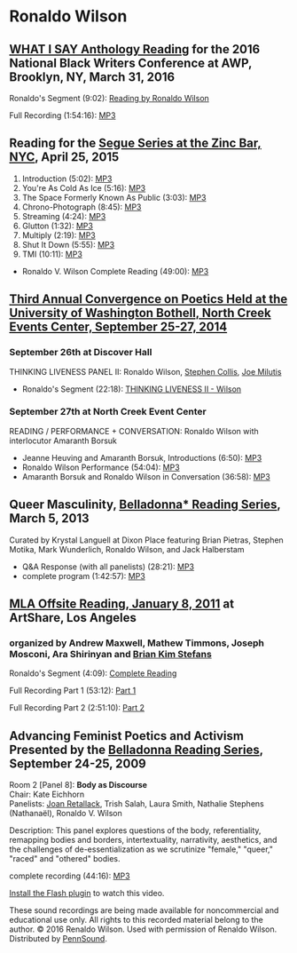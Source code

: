 Ronaldo Wilson
==============

[WHAT I SAY Anthology Reading](Heatstrings.php#WHAT-I-SAY-MAR-16) for the 2016 National Black Writers Conference at AWP, Brooklyn, NY, March 31, 2016
-----------------------------------------------------------------------------------------------------------------------------------------------------

Ronaldo's Segment (9:02): [Reading by Ronaldo Wilson](https://media.sas.upenn.edu/pennsound/groups/Heatstrings/3-31-16/Wilson-Ronaldo_WHAT-I-SAY_Heatstrings_3-31-16.mp3)

Full Recording (1:54:16): [MP3](https://media.sas.upenn.edu/pennsound/groups/Heatstrings/3-31-16/Complete_WHAT-I-SAY_Heatstrings_3-31-16.mp3)

Reading for the [Segue Series at the Zinc Bar, NYC](http://writing.upenn.edu/pennsound/x/Segue-ZINC.php), April 25, 2015
------------------------------------------------------------------------------------------------------------------------

1.  Introduction (5:02): [MP3](https://media.sas.upenn.edu/pennsound/groups/Segue-Zinc-Bar/Zinc-Winter-2014_Spring-2015/4-25-15/Ronaldo-Wilson_01_Introduction_Zinc-Winter-2014_Spring-2015.mp3)
2.  You're As Cold As Ice (5:16): [MP3](https://media.sas.upenn.edu/pennsound/groups/Segue-Zinc-Bar/Zinc-Winter-2014_Spring-2015/4-25-15/Ronaldo-Wilson_02_Youre-As-Cold-As-Ice_Zinc-Winter-2014_Spring-2015.mp3)
3.  The Space Formerly Known As Public (3:03): [MP3](https://media.sas.upenn.edu/pennsound/groups/Segue-Zinc-Bar/Zinc-Winter-2014_Spring-2015/4-25-15/Ronaldo-Wilson_03_The-Space-Formerly-Known-As-Public_Zinc-Winter-2014_Spring-2015.mp3)
4.  Chrono-Photograph (8:45): [MP3](https://media.sas.upenn.edu/pennsound/groups/Segue-Zinc-Bar/Zinc-Winter-2014_Spring-2015/4-25-15/Ronaldo-Wilson_04_Chrono-Photograph_Zinc-Winter-2014_Spring-2015.mp3)
5.  Streaming (4:24): [MP3](https://media.sas.upenn.edu/pennsound/groups/Segue-Zinc-Bar/Zinc-Winter-2014_Spring-2015/4-25-15/Ronaldo-Wilson_05_Streaming_Zinc-Winter-2014_Spring-2015.mp3)
6.  Glutton (1:32): [MP3](https://media.sas.upenn.edu/pennsound/groups/Segue-Zinc-Bar/Zinc-Winter-2014_Spring-2015/4-25-15/Ronaldo-Wilson_06_Glutton_Zinc-Winter-2014_Spring-2015.mp3)
7.  Multiply (2:19): [MP3](https://media.sas.upenn.edu/pennsound/groups/Segue-Zinc-Bar/Zinc-Winter-2014_Spring-2015/4-25-15/Ronaldo-Wilson_07_Multiply_Zinc-Winter-2014_Spring-2015.mp3)
8.  Shut It Down (5:55): [MP3](https://media.sas.upenn.edu/pennsound/groups/Segue-Zinc-Bar/Zinc-Winter-2014_Spring-2015/4-25-15/Ronaldo-Wilson_08_Shut-It-Down_Zinc-Winter-2014_Spring-2015.mp3)
9.  TMI (10:11): [MP3](https://media.sas.upenn.edu/pennsound/groups/Segue-Zinc-Bar/Zinc-Winter-2014_Spring-2015/4-25-15/Ronaldo-Wilson_09_TMI_Zinc-Winter-2014_Spring-2015.mp3)

-   Ronaldo V. Wilson Complete Reading (49:00): [MP3](https://media.sas.upenn.edu/pennsound/groups/Segue-Zinc-Bar/Zinc-Winter-2014_Spring-2015/Ronaldo-Wilson-Zinc-Winter-2014_Spring-2015.mp3)

[Third Annual Convergence on Poetics Held at the University of Washington Bothell, North Creek Events Center, September 25-27, 2014](http://writing.upenn.edu/pennsound/x/Convergence-on-Poetics.php#10-25-14)
--------------------------------------------------------------------------------------------------------------------------------------------------------------------------------------------------------------

### September 26th at Discover Hall

THINKING LIVENESS PANEL II: Ronaldo Wilson, [Stephen Collis](Collis.php), [Joe Milutis](Milutis.php)

-   Ronaldo's Segment (22:18): [THINKING LIVENESS II - Wilson](https://media.sas.upenn.edu/pennsound/groups/Bothell/Fall%202014/14_Wilson-Ronaldo_Thinking-Liveness-II_Convergence_U-WA-Bothell_09-26-14.mp3)

### September 27th at North Creek Event Center

READING / PERFORMANCE + CONVERSATION: Ronaldo Wilson with interlocutor Amaranth Borsuk

-   Jeanne Heuving and Amaranth Borsuk, Introductions (6:50): [MP3](https://media.sas.upenn.edu/pennsound/groups/Bothell/Fall%202014/31_Heuving-Jeanne_Borsuk-Amaranth_Intro-Ronaldo-Wilson_Convergence_U-WA-Bothell_09-27-14.mp3)
-   Ronaldo Wilson Performance (54:04): [MP3](https://media.sas.upenn.edu/pennsound/groups/Bothell/Fall%202014/32_Wilson-Ronaldo_Performance_Convergence_U-WA-Bothell_09-27-14.mp3)
-   Amaranth Borsuk and Ronaldo Wilson in Conversation (36:58): [MP3](https://media.sas.upenn.edu/pennsound/groups/Bothell/Fall%202014/33_Wilson-Ronaldo_Borsuk-Amaranth_Conversation_Convergence_U-WA-Bothell_09-27-14.mp3)


Queer Masculinity, [Belladonna\* Reading Series](http://writing.upenn.edu/pennsound/x/Belladonna.php), March 5, 2013
--------------------------------------------------------------------------------------------------------------------

Curated by Krystal Languell at Dixon Place featuring Brian Pietras, Stephen Motika, Mark Wunderlich, Ronaldo Wilson, and Jack Halberstam

-   Q&A Response (with all panelists) (28:21): [MP3](http://media.sas.upenn.edu/pennsound/groups/Belladonna/3-5-13/Queer-Masculinity_Q-A-Response_Belladonna_Dixon-Place-NY_3-5-2013.mp3)
-   complete program (1:42:57): [MP3](http://media.sas.upenn.edu/pennsound/groups/Belladonna/3-5-13/Queer-Masculinity_Belladonna_Dixon-Place-NY_3-5-2013.mp3)

[MLA Offsite Reading, January 8, 2011](http://writing.upenn.edu/pennsound/x/MLA-Offsite-2011.php) at ArtShare, Los Angeles
--------------------------------------------------------------------------------------------------------------------------

### organized by Andrew Maxwell, Mathew Timmons, Joseph Mosconi, Ara Shirinyan and [Brian Kim Stefans](Stefans.html)

Ronaldo's Segment (4:09): [Complete Reading](https://media.sas.upenn.edu/pennsound/groups/MLA-Offsite/2011-LA/MLA-Offsite-2011_20_Ronaldo-Wilson_ArtShare_LA_1-8-11.mp3)

Full Recording Part 1 (53:12): [Part 1](https://media.sas.upenn.edu/pennsound/groups/MLA-Offsite/MLA-Offsite-2011-Reading_01_ArtShare_LA_1-8-11.mp3)

Full Recording Part 2 (2:51:10): [Part 2](https://media.sas.upenn.edu/pennsound/groups/MLA-Offsite/MLA-Offsite-2011-Reading_02_ArtShare_LA_1-8-11.mp3)

Advancing Feminist Poetics and Activism Presented by the [Belladonna Reading Series](http://writing.upenn.edu/pennsound/x/Belladonna.php), September 24-25, 2009
----------------------------------------------------------------------------------------------------------------------------------------------------------------

Room 2 \[Panel 8\]: **Body as Discourse**  
Chair: Kate Eichhorn  
Panelists: [Joan Retallack](http://writing.upenn.edu/pennsound/x/Retallack.php), Trish Salah, Laura Smith, Nathalie Stephens (Nathanaël), Ronaldo V. Wilson  

Description: This panel explores questions of the body, referentiality, remapping bodies and borders, intertextuality, narrativity, aesthetics, and the challenges of
de-essentialization as we scrutinize "female," "queer," "raced" and "othered" bodies.

complete recording (44:16): [MP3](http://media.sas.upenn.edu/pennsound/groups/ADFEMPO-09/Retalack-Selah-Smith-Stephens-Wilson_Complete-Recording_Body-As-Discourse_ADFEMPO_NYC_9-25-09.mp3)

[Install the Flash plugin](http://get.adobe.com/flashplayer/) to watch this video.

These sound recordings are being made available for noncommercial and educational use only. All rights to this recorded material belong to the author.
© 2016 Renaldo Wilson. Used with permission of Renaldo Wilson. Distributed by [PennSound](http://writing.upenn.edu/pennsound/).
